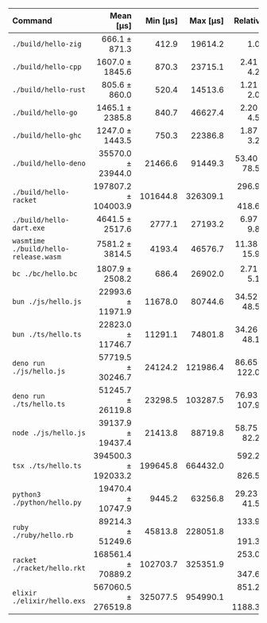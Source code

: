 | Command | Mean [µs] | Min [µs] | Max [µs] | Relative |
|:---|---:|---:|---:|---:|
| `./build/hello-zig` | 666.1 ± 871.3 | 412.9 | 19614.2 | 1.00 |
| `./build/hello-cpp` | 1607.0 ± 1845.6 | 870.3 | 23715.1 | 2.41 ± 4.20 |
| `./build/hello-rust` | 805.6 ± 860.0 | 520.4 | 14513.6 | 1.21 ± 2.04 |
| `./build/hello-go` | 1465.1 ± 2385.8 | 840.7 | 46627.4 | 2.20 ± 4.59 |
| `./build/hello-ghc` | 1247.0 ± 1443.5 | 750.3 | 22386.8 | 1.87 ± 3.27 |
| `./build/hello-deno` | 35570.0 ± 23944.0 | 21466.6 | 91449.3 | 53.40 ± 78.55 |
| `./build/hello-racket` | 197807.2 ± 104003.9 | 101644.8 | 326309.1 | 296.94 ± 418.61 |
| `./build/hello-dart.exe` | 4641.5 ± 2517.6 | 2777.1 | 27193.2 | 6.97 ± 9.87 |
| `wasmtime ./build/hello-release.wasm` | 7581.2 ± 3814.5 | 4193.4 | 46576.7 | 11.38 ± 15.95 |
| `bc ./bc/hello.bc` | 1807.9 ± 2508.2 | 686.4 | 26902.0 | 2.71 ± 5.17 |
| `bun ./js/hello.js` | 22993.6 ± 11971.9 | 11678.0 | 80744.6 | 34.52 ± 48.59 |
| `bun ./ts/hello.ts` | 22823.0 ± 11746.7 | 11291.1 | 74801.8 | 34.26 ± 48.16 |
| `deno run ./js/hello.js` | 57719.5 ± 30246.7 | 24124.2 | 121986.4 | 86.65 ± 122.09 |
| `deno run ./ts/hello.ts` | 51245.7 ± 26119.8 | 23298.5 | 103287.5 | 76.93 ± 107.99 |
| `node ./js/hello.js` | 39137.9 ± 19437.4 | 21413.8 | 88719.8 | 58.75 ± 82.20 |
| `tsx ./ts/hello.ts` | 394500.3 ± 192033.2 | 199645.8 | 664432.0 | 592.21 ± 826.53 |
| `python3 ./python/hello.py` | 19470.4 ± 10747.9 | 9445.2 | 63256.8 | 29.23 ± 41.50 |
| `ruby ./ruby/hello.rb` | 89214.3 ± 51249.6 | 45813.8 | 228051.8 | 133.93 ± 191.33 |
| `racket ./racket/hello.rkt` | 168561.4 ± 70889.2 | 102703.7 | 325351.9 | 253.04 ± 347.67 |
| `elixir ./elixir/hello.exs` | 567060.5 ± 276519.8 | 325077.5 | 954990.1 | 851.26 ± 1188.32 |
